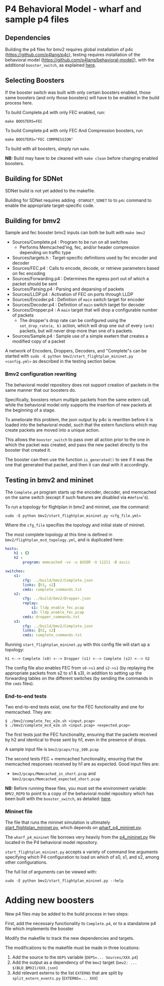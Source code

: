 # P4 Behavioral Model - wharf and sample p4 files

## Dependencies

Building the p4 files for bmv2 requires global installation of p4c (https://github.com/p4lang/p4c),
testing requires installation of the behavioral model (https://github.com/p4lang/behavioral-model/),
with the additional `booster_switch`, as explained
[here](../cpuBoosters/bmv2/README.md).

## Selecting Boosters

If the booster switch was built with only certain boosters enabled, those same
boosters (and only those boosters) will have to be enabled in the build process
here.

To build Complete.p4 with only FEC enabled, run:
```
make BOOSTERS=FEC
```

To build Complete.p4 with only FEC And Compression boosters, run
```
make BOOSTERS="FEC COMPRESSION"
```

To build with all boosters, simply run `make`.

**NB:** Build may have to be cleaned with `make clean` before changing enabled boosters.

## Building for SDNet

SDNet build is not yet added to the makefile.

Building for SDNet requires adding `-DTARGET_SDNET` to to `p4c` command to enable the
appropriate target-specific code.

## Building for bmv2

Sample and fec booster bmv2 inputs can both be built with `make bmv2`

- Sources/Complete.p4 : Program to be run on all switches
  - Performs Memcached'ing, fec, and/or header compression depending on traffic type
- Sources/targets.h : Target-specific definitions used by fec encoder and decoder
- Sources/FEC.p4 : Calls to encode, decode, or retrieve parameters based on fec encoding
- Sources/Forwarding.p4 : Determines the egress port out of which a packet should be sent
- Sources/Parsing.p4 : Parsing and deparsing of packets
- Sources/LLDP.p4 : Activation of FEC on ports through LLDP
- Sources/Encoder.p4 : Definition of `main` switch target for encoder
- Sources/Decoder.p4 : Definition of `main` switch target for decoder
- Sources/Dropper.p4 : A `main` target that will drop a configurable number of packets
  - The dropper's drop rate can be configured using the `set_drop_rate(a, b)` action, which will
  drop one out of every `(a+b)` packets, but will never drop more than one of `b` packets.
- Sources/Sample.p4 : Sample use of a simple exetern that creates a modified copy of a packet

A network of Encoders, Droppers, Decoders, and "Complete"s can be started with
`sudo -E python bmv2/start_flightplan_mininet.py <config.yml>`
as described in the testing section below.

### Bmv2 configuration rewriting
The behavioral model repository does not support creation of packets
in the same manner that our boosters do.

Specifically, boosters return multiple packets from the same extern call, while
the behavioral model only supports the insertion of new packets at the beginning
of a stage.

To ameliorate this problem, the json output by p4c is rewritten before it
is loaded into the behavioral model, such that the extern functions which may
create packets are moved into a unique action.

This allows the `booster_switch` to pass over all action prior to the one in which
the packet was created, and pass the new packet directly to the booster that
created it.

The booster can then use the function `is_generated()` to see if it was the one that
generated that packet, and then it can deal with it accordingly.

## Testing in bmv2 and mininet

The `Complete.p4` program starts up the encoder, decoder, and memcached on the same switch
(except if such features are disabled via `#define`'s).

To run a topology for flightplan in bmv2 and mininet, use the command:

```shell
sudo -E python bmv2/start_flightplan_mininet.py <cfg_file.yml>
```

Where the `cfg_file` specifies the topology and initial state of mininet.

The most complete topology at this time is defined in `bmv2/flightplan_mcd_topology.yml`,
and is duplicated here:

``` yaml
hosts:
    h1 : {}
    h2 :
        program: memcached -vv -u $USER -U 11211 -B ascii

switches:
    s1:
        cfg: ../build/bmv2/Complete.json
        links: [h1, s2]
        cmds: complete_commands.txt
    s2:
        cfg: ../build/bmv2/Dropper.json
        replay:
            s1: lldp_enable_fec.pcap
            s3: lldp_enable_fec.pcap
        cmds: dropper_commands.txt
    s3:
        cfg: ../build/bmv2/Complete.json
        links: [h2, s2]
        cmds: complete_commands.txt
```

Running `start_flightplan_mininet.py` with this config file will start up a topology:
```
h1 <--> Complete (s0) <--> Dropper (s1) <--> Complete (s2) <--> h2
```

The config file also enables FEC from `s0->s1` and `s2->s1`
(by replaying the appropriate packets from s2 to s1 & s3), in addition
to setting up the forwarding tables on the different switches
(by sending the commands in the `cmds` files).


### End-to-end tests

Two end-to-end tests exist, one for the FEC functionality and one for memcached.
They are:

```shell
$ ./bmv2/complete_fec_e2e.sh <input.pcap>
$ ./bmv2/complete_mcd_e2e.sh <input.pcap> <expected.pcap>
```

The first tests just the FEC functionality, ensuring that the packets received by
h2 and identical to those sent by h1, even in the presence of drops.

A sample input file is `bmv2/pcaps/tcp_100.pcap`

The second tests FEC + memcached functionality, ensuring that the memcached
responses received by h1 are as expected. Good input files are:
- `bmv2/pcaps/Memcached_in_short.pcap` and `bmv2/pcaps/Memcached_expected_short.pcap`

**NB:** Before running these files, you must set the environment variable:
`BMV2_REPO` to point to a copy of the behavioral model repository which has
been built with the `booster_switch`, as detailed:
[here](../cpuBoosters/bmv2/README.md).

### Mininet file

The file that runs the mininet simulation is ultimately
[start_flightplan_mininet.py](./bmv2/start_flightplan_mininet.py), which depends on
[wharf_p4_mininet.py](./bmv2/wharf_p4_mininet.py).

The `wharf_p4_mininet` file borrows very heavily from the
[p4_mininet.py](https://github.com/p4lang/behavioral-model/blob/master/mininet/p4_mininet.py)
file located in the P4 behavioral model repository.

`start_flightplan_mininet.py` accepts a variety of command line arguments specifying
which P4 configuration to load on which of s0, s1, and s2, among other
configurations.

The full list of arguments can be viewed with:
```
sudo -E python bmv2/start_flightplan_mininet.py --help
```

# Adding new boosters
New p4 files may be added to the build process in two steps:

First, add the necessary functionality to `Complete.p4`, or to a standalone p4 file which
implements the booster

Modify the makefile to track the new dependencies and targets.

The modifications to the makefile must be made in three locations:

1) Add the source to the `DEPS` variable (`DEPS=... Sources/XXX.p4`)
2) Add the output as a dependency of the `bmv2` target (`bmv2: ... $(BLD_BMV2)/XXX.json`)
3) Add relevant externs to the list `EXTERNS` that are split by `split_extern_events.py`
(`EXTERNS=... XXX`)
